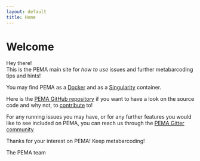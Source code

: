 ```yaml
---
layout: default
title: Home
---
```


# Welcome

<p class="message">
  Hey there! <br>
  This is the PEMA main site for <i>how to use</i> issues and further metabarcoding tips and hints!
</p>




You may find PEMA as a [Docker](https://hub.docker.com/r/hariszaf/pema) and as a [Singularity](https://singularity-hub.org/collections/2295) container.

Here is the [PEMA GitHub repository](https://github.com/hariszaf/pema) if you want to have a look on the source code and why not, to [contribute](https://github.com/hariszaf/pema/blob/master/CONTRIBUTING.md) to!

For any running issues you may have, or for any further features you would like to see included on PEMA, you can reach us through the [PEMA Gitter community](https://gitter.im/pema-helpdesk/community#)

Thanks for your interest on PEMA!
Keep metabarcoding!

The PEMA team


